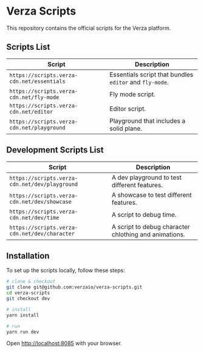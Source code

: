 # Verza Scripts

This repository contains the official scripts for the Verza platform.

## Scripts List

| Script                                     | Description                                             |
| ------------------------------------------ | ------------------------------------------------------- |
| `https://scripts.verza-cdn.net/essentials` | Essentials script that bundles `editor` and `fly-mode`. |
| `https://scripts.verza-cdn.net/fly-mode`   | Fly mode script.                                        |
| `https://scripts.verza-cdn.net/editor`     | Editor script.                                          |
| `https://scripts.verza-cdn.net/playground` | Playground that includes a solid plane.                 |

## Development Scripts List

| Script                                         | Description                                           |
| ---------------------------------------------- | ----------------------------------------------------- |
| `https://scripts.verza-cdn.net/dev/playground` | A dev playground to test different features.          |
| `https://scripts.verza-cdn.net/dev/showcase`   | A showcase to test different features.                |
| `https://scripts.verza-cdn.net/dev/time`       | A script to debug time.                               |
| `https://scripts.verza-cdn.net/dev/character`  | A script to debug character chlothing and animations. |

## Installation

To set up the scripts locally, follow these steps:

```bash
# clone & checkout
git clone git@github.com:verzaio/verza-scripts.git
cd verza-scripts
git checkout dev

# install
yarn install

# run
yarn run dev
```

Open [http://localhost:8085](http://localhost:8085) with your browser.
